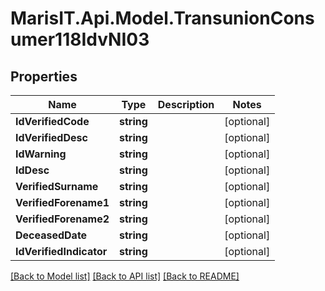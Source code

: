 
# MarisIT.Api.Model.TransunionConsumer118IdvNI03

## Properties

Name | Type | Description | Notes
------------ | ------------- | ------------- | -------------
**IdVerifiedCode** | **string** |  | [optional] 
**IdVerifiedDesc** | **string** |  | [optional] 
**IdWarning** | **string** |  | [optional] 
**IdDesc** | **string** |  | [optional] 
**VerifiedSurname** | **string** |  | [optional] 
**VerifiedForename1** | **string** |  | [optional] 
**VerifiedForename2** | **string** |  | [optional] 
**DeceasedDate** | **string** |  | [optional] 
**IdVerifiedIndicator** | **string** |  | [optional] 

[[Back to Model list]](../README.md#documentation-for-models)
[[Back to API list]](../README.md#documentation-for-api-endpoints)
[[Back to README]](../README.md)

